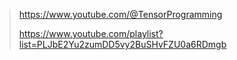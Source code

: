 > https://www.youtube.com/@TensorProgramming
> 
> https://www.youtube.com/playlist?list=PLJbE2Yu2zumDD5vy2BuSHvFZU0a6RDmgb
